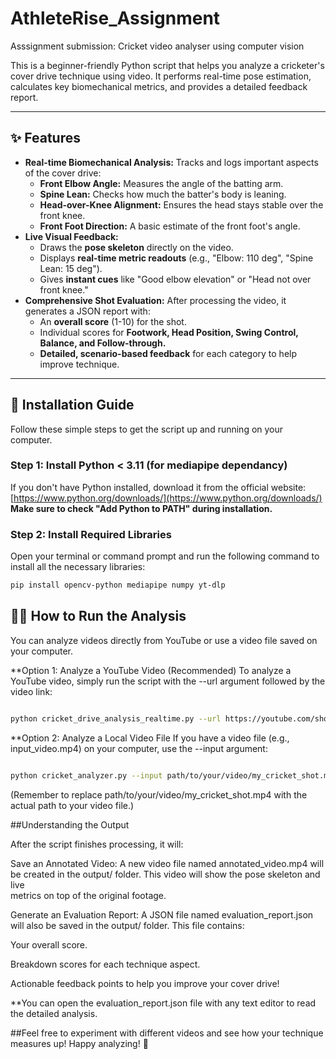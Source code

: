 # AthleteRise_Assignment
Asssignment submission: Cricket video analyser using computer vision

This is a beginner-friendly Python script that helps you analyze a cricketer's cover drive technique using video. It performs real-time pose estimation, calculates key biomechanical metrics, and provides a detailed feedback report.

---

## ✨ Features

* **Real-time Biomechanical Analysis:** Tracks and logs important aspects of the cover drive:
    * **Front Elbow Angle:** Measures the angle of the batting arm.
    * **Spine Lean:** Checks how much the batter's body is leaning.
    * **Head-over-Knee Alignment:** Ensures the head stays stable over the front knee.
    * **Front Foot Direction:** A basic estimate of the front foot's angle.
* **Live Visual Feedback:**
    * Draws the **pose skeleton** directly on the video.
    * Displays **real-time metric readouts** (e.g., "Elbow: 110 deg", "Spine Lean: 15 deg").
    * Gives **instant cues** like "Good elbow elevation" or "Head not over front knee."
* **Comprehensive Shot Evaluation:** After processing the video, it generates a JSON report with:
    * An **overall score** (1-10) for the shot.
    * Individual scores for **Footwork, Head Position, Swing Control, Balance, and Follow-through.**
    * **Detailed, scenario-based feedback** for each category to help improve technique.

---

## 🚀 Installation Guide

Follow these simple steps to get the script up and running on your computer.

### Step 1: Install Python < 3.11 (for mediapipe dependancy)

If you don't have Python installed, download it from the official website:
[https://www.python.org/downloads/](https://www.python.org/downloads/)
**Make sure to check "Add Python to PATH" during installation.**

### Step 2: Install Required Libraries

Open your terminal or command prompt and run the following command to install all the necessary libraries:

```bash
pip install opencv-python mediapipe numpy yt-dlp
```

## 🏃‍♀️ How to Run the Analysis
You can analyze videos directly from YouTube or use a video file saved on your computer.

**Option 1: Analyze a YouTube Video (Recommended)
To analyze a YouTube video, simply run the script with the --url argument followed by the video link:

```Bash

python cricket_drive_analysis_realtime.py --url https://youtube.com/shorts/vSX3IRxGnNY (or whatever url)
```


**Option 2: Analyze a Local Video File
If you have a video file (e.g., input_video.mp4) on your computer, use the --input argument:

```Bash

python cricket_analyzer.py --input path/to/your/video/my_cricket_shot.mp4
```
(Remember to replace path/to/your/video/my_cricket_shot.mp4 with the actual path to your video file.)

##Understanding the Output

After the script finishes processing, it will:

  Save an Annotated Video: A new video file named annotated_video.mp4 will be created in the output/ folder. This video will show the pose skeleton and live        
  metrics on top of the original footage.

  Generate an Evaluation Report: A JSON file named evaluation_report.json will also be saved in the output/ folder. This file contains:

  Your overall score.

  Breakdown scores for each technique aspect.

  Actionable feedback points to help you improve your cover drive!

**You can open the evaluation_report.json file with any text editor to read the detailed analysis.
  
##Feel free to experiment with different videos and see how your technique measures up! Happy analyzing! 🎉


